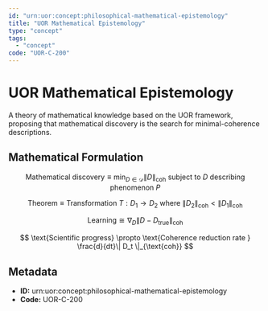 ```yaml
---
id: "urn:uor:concept:philosophical-mathematical-epistemology"
title: "UOR Mathematical Epistemology"
type: "concept"
tags:
  - "concept"
code: "UOR-C-200"
---
```


# UOR Mathematical Epistemology

A theory of mathematical knowledge based on the UOR framework, proposing that mathematical discovery is the search for minimal-coherence descriptions.

## Mathematical Formulation

$$
\text{Mathematical discovery} \equiv \min_{D \in \mathcal{D}} \| D \|_{\text{coh}} \text{ subject to } D \text{ describing phenomenon } P
$$

$$
\text{Theorem} \equiv \text{Transformation } T: D_1 \to D_2 \text{ where } \| D_2 \|_{\text{coh}} < \| D_1 \|_{\text{coh}}
$$

$$
\text{Learning} \cong \nabla_D \| D - D_{\text{true}} \|_{\text{coh}}
$$

$$
\text{Scientific progress} \propto \text{Coherence reduction rate } \frac{d}{dt}\| D_t \|_{\text{coh}}
$$

## Metadata

- **ID:** urn:uor:concept:philosophical-mathematical-epistemology
- **Code:** UOR-C-200
